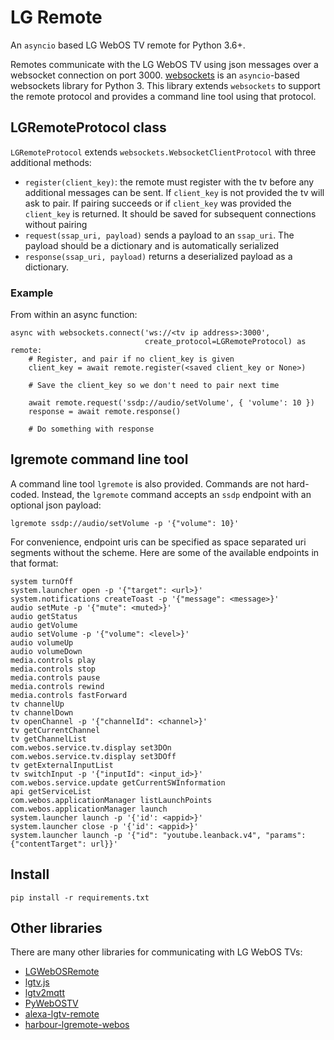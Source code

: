 # LG Remote

An `asyncio` based LG WebOS TV remote for Python 3.6+.

Remotes communicate with the LG WebOS TV using json messages over a websocket
connection on port 3000. [websockets](https://github.com/aaugustin/websockets)
is an `asyncio`-based websockets library for Python 3. This library extends
`websockets` to support the remote protocol and provides a command line tool
using that protocol.


## LGRemoteProtocol class

`LGRemoteProtocol` extends `websockets.WebsocketClientProtocol` with three
additional methods:
- `register(client_key)`: the remote must register with the tv before any
  additional messages can be sent. If `client_key` is not provided the tv will
  ask to pair. If pairing succeeds or if `client_key` was provided the
  `client_key` is returned. It should be saved for subsequent connections
  without pairing
- `request(ssap_uri, payload)` sends a payload to an `ssap_uri`. The payload
  should be a dictionary and is automatically serialized
- `response(ssap_uri, payload)` returns a deserialized payload as a dictionary.

### Example

From within an async function:
```
async with websockets.connect('ws://<tv ip address>:3000',
                              create_protocol=LGRemoteProtocol) as remote:
    # Register, and pair if no client_key is given
    client_key = await remote.register(<saved client_key or None>)

    # Save the client_key so we don't need to pair next time
    
    await remote.request('ssdp://audio/setVolume', { 'volume': 10 })
    response = await remote.response()

    # Do something with response
```

## lgremote command line tool

A command line tool `lgremote` is also provided. Commands are not hard-coded.
Instead, the `lgremote` command accepts an `ssdp` endpoint with an optional
json payload:
```
lgremote ssdp://audio/setVolume -p '{"volume": 10}'
```
For convenience, endpoint uris can be specified as space separated uri segments 
without the scheme. Here are some of the available endpoints in that format:
```
system turnOff
system.launcher open -p '{"target": <url>}'
system.notifications createToast -p '{"message": <message>}'
audio setMute -p '{"mute": <muted>}'
audio getStatus
audio getVolume
audio setVolume -p '{"volume": <level>}'
audio volumeUp
audio volumeDown
media.controls play
media.controls stop
media.controls pause
media.controls rewind
media.controls fastForward
tv channelUp
tv channelDown
tv openChannel -p '{"channelId": <channel>}'
tv getCurrentChannel
tv getChannelList
com.webos.service.tv.display set3DOn
com.webos.service.tv.display set3DOff
tv getExternalInputList
tv switchInput -p '{"inputId": <input_id>}'
com.webos.service.update getCurrentSWInformation
api getServiceList
com.webos.applicationManager listLaunchPoints
com.webos.applicationManager launch
system.launcher launch -p '{'id': <appid>}'
system.launcher close -p '{'id': <appid>}'
system.launcher launch -p '{"id": "youtube.leanback.v4", "params": {"contentTarget": url}}'
```

## Install

```
pip install -r requirements.txt
```

## Other libraries

There are many other libraries for communicating with LG WebOS TVs:

- [LGWebOSRemote](https://github.com/klattimer/LGWebOSRemote)
- [lgtv.js](https://github.com/msloth/lgtv.js)
- [lgtv2mqtt](https://github.com/hobbyquaker/lgtv2mqtt)
- [PyWebOSTV](https://github.com/supersaiyanmode/PyWebOSTV)
- [alexa-lgtv-remote](https://github.com/voydz/alexa-lgtv-remote)
- [harbour-lgremote-webos](https://github.com/CODeRUS/harbour-lgremote-webos)
